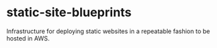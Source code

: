 # static-site-blueprints
Infrastructure for deploying static websites in a repeatable fashion to be hosted in AWS.

